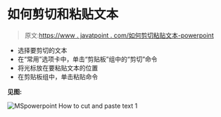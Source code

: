 # 如何剪切和粘贴文本

> 原文:[https://www . javatpoint . com/如何剪切粘贴文本-powerpoint](https://www.javatpoint.com/how-to-cut-and-paste-text-powerpoint)

*   选择要剪切的文本
*   在“常用”选项卡中，单击“剪贴板”组中的“剪切”命令
*   将光标放在要粘贴文本的位置
*   在剪贴板组中，单击粘贴命令

**见图:**

![MSpowerpoint How to cut and paste text 1](../Images/3f793371c91888fa3f9ba439983e5938.png)